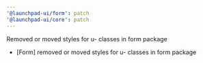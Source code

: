 ```yaml
---
'@launchpad-ui/form': patch
'@launchpad-ui/core': patch
---
```


Removed or moved styles for u- classes in form package

- [Form] removed or moved styles for u- classes in form package
